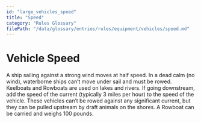 ```yaml
---
id: "large_vehicles_speed"
title: "Speed"
category: "Rules Glossary"
filePath: "/data/glossary/entries/rules/equipment/vehicles/speed.md"
---
```

# Vehicle Speed
A ship sailing against a strong wind moves at half speed. In a dead calm (no wind), waterborne ships can’t move under sail and must be rowed. Keelboats and Rowboats are used on lakes and rivers. If going downstream, add the speed of the current (typically 3 miles per hour) to the speed of the vehicle. These vehicles can’t be rowed against any significant current, but they can be pulled upstream by draft animals on the shores. A Rowboat can be carried and weighs 100 pounds.